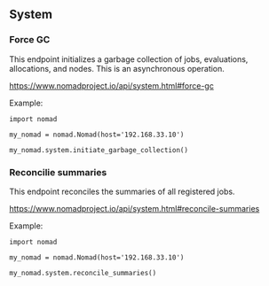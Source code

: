 ## System

### Force GC

This endpoint initializes a garbage collection of jobs, evaluations, allocations, and nodes. This is an asynchronous operation.

https://www.nomadproject.io/api/system.html#force-gc

Example:

```
import nomad

my_nomad = nomad.Nomad(host='192.168.33.10')

my_nomad.system.initiate_garbage_collection()
```

### Reconcilie summaries

This endpoint reconciles the summaries of all registered jobs.

https://www.nomadproject.io/api/system.html#reconcile-summaries

Example:

```
import nomad

my_nomad = nomad.Nomad(host='192.168.33.10')

my_nomad.system.reconcile_summaries()
```
